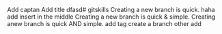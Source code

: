Add captan
Add title
dfasd# gitskills
Creating a new branch is quick.
haha add
insert in the middle
Creating a new branch is quick & simple.
Creating anew branch is quick AND simple.
add tag
create a branch
other add
